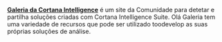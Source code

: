 **[Galeria da Cortana Intelligence](http://gallery.cortanaintelligence.com)**  é um site da Comunidade para detetar e partilha soluções criadas com Cortana Intelligence Suite.
Olá Galeria tem uma variedade de recursos que pode ser utilizado toodevelop as suas próprias soluções de análise.

<!-- On hello new DOCS platform, this is a drop-down list, not tabs, which doesn't work well in this context. So I'm just removing it for now.

> [!div class="op_single_selector"]
> * [Overview](../articles/machine-learning/machine-learning-gallery-how-to-use-contribute-publish.md)
> * [Industries](../articles/machine-learning/machine-learning-gallery-industries.md)
> * [Solutions](../articles/machine-learning/machine-learning-gallery-solutions.md)
> * [Experiments](../articles/machine-learning/machine-learning-gallery-experiments.md)
> * [Notebooks](../articles/machine-learning/machine-learning-gallery-jupyter-notebooks.md)
> * [Competitions](../articles/machine-learning/machine-learning-gallery-competitions.md)
> * [Tutorials](../articles/machine-learning/machine-learning-gallery-tutorials.md)
> * [Collections](../articles/machine-learning/machine-learning-gallery-collections.md)
> * [Custom Modules](../articles/machine-learning/machine-learning-gallery-custom-modules.md)
> 
> 
-->
